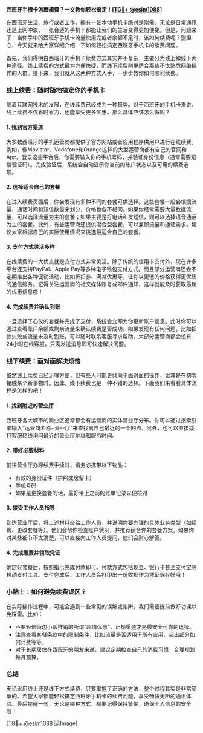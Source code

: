 **西班牙手機卡怎麽續費？一文教你轻松搞定！[[TG💪+ @esim1088](https://t.me/s/esim1088)]**

在西班牙生活、旅行或者工作，拥有一张本地手机卡绝对是刚需。无论是日常通讯还是上网冲浪，一张合适的手机卡都能让我们的生活变得更加便捷。但是，问题来了：当你手中的西班牙手机卡流量快用完或者余额不足时，该如何续费呢？别担心，今天就来给大家详细介绍一下如何轻松搞定西班牙手机卡的续费问题。

首先，我们得明白西班牙的手机卡续费方式其实并不复杂，主要分为线上和线下两种途径。线上续费的方式最为方便快捷，而线下续费则更适合那些不太熟悉网络操作的人群。接下来，我们就从这两种方式入手，一步步教你如何顺利续费。

### 线上续费：随时随地搞定你的手机卡

随着互联网技术的发展，在线续费已经成为一种趋势。对于西班牙的手机卡来说，线上续费不仅省时省力，还能享受更多优惠。那么具体应该怎么做呢？

#### 1. 找到官方渠道
大多数西班牙的手机运营商都提供了官方网站或者应用程序供用户进行在线续费。例如，像Movistar、Vodafone和Orange这样的大型运营商都有自己的官网和App。登录这些平台后，你需要输入你的手机号码，并验证身份信息（通常需要短信验证码）。完成验证后，系统会自动显示你当前的账户状态以及可用的续费选项。

#### 2. 选择适合自己的套餐
在进入续费页面后，你会发现有多种不同的套餐可供选择。这些套餐一般会根据流量、通话时间和短信数量来划分，价格也各不相同。如果你经常需要大量数据流量，可以选择流量为主的套餐；如果主要是打电话和发短信，则可以选择语音通话为主的套餐。此外，有些运营商还提供混合型套餐，可以兼顾流量和通话需求。建议大家根据自己的实际使用情况来挑选最适合自己的套餐。

#### 3. 支付方式灵活多样
在线续费的一大优点就是支付方式非常灵活。除了传统的信用卡支付外，现在许多平台还支持PayPal、Apple Pay等多种电子钱包支付方式。而且部分运营商还会不定期推出各种促销活动，比如折扣券、满减优惠等，让你以更低的价格获得更优质的通信服务。记得关注运营商的社交媒体账号或邮件通知，这样就能及时获取最新的优惠信息啦！

#### 4. 完成续费并确认到账
一旦选择了心仪的套餐并完成了支付，系统会立即为你更新账户信息。此时你可以通过查看账户余额或剩余流量来确认续费是否成功。如果发现有任何问题，比如扣款失败或流量未及时到账，可以随时联系客服寻求帮助。大部分运营商都会设有24小时在线客服，只需发送消息即可快速解决问题。

### 线下续费：面对面解决烦恼

虽然线上续费已经足够方便，但有些人可能更倾向于面对面的操作，尤其是在初次接触某个新事物时。因此，线下续费也是一种不错的选择。下面我们来看看具体流程是怎样的吧！

#### 1. 找到附近的营业厅
西班牙各大城市的商业区通常都会有运营商的实体营业厅分布。你可以通过搜索引擎输入“运营商名称+营业厅”来查找离自己最近的一个网点。另外，也可以直接拨打客服热线询问最近的营业厅地址和服务时间。

#### 2. 带好必要材料
前往营业厅办理续费手续时，请务必携带以下物品：
- 有效的身份证件（护照或居留卡）
- 手机号码
- 如果是更换套餐的话，最好带上之前的账单记录以便核对

#### 3. 接受工作人员指导
到达营业厅后，将上述材料交给工作人员，并说明你要办理的具体业务类型（如续费、更改套餐等）。他们会帮你检查账户状况，并推荐适合你的套餐方案。如果你对某些细节不太清楚，可以直接向工作人员提问，他们会耐心解答。

#### 4. 完成缴费并领取凭证
确定好套餐后，按照指示完成付款即可。付款方式包括现金、银行卡甚至支付宝等移动支付工具。支付完成后，工作人员会打印出一份收据作为凭证保存好哦！

### 小贴士：如何避免续费误区？

在实际操作过程中，可能会遇到一些常见的误解或陷阱，我们需要提前做好功课以免踩雷。比如：
- 不要轻信街边小贩推销的所谓“超值优惠”，正规渠道才是最安全可靠的选择。
- 注意查看套餐条款中的限制条件，比如流量是否适用于所有应用、超出部分如何计费等等。
- 对于长期居住在西班牙的朋友来说，建议定期检查自己的消费习惯，合理规划每月预算。

### 总结

无论采用线上还是线下方式续费，只要掌握了正确的方法，整个过程其实是非常简单的。希望大家都能轻松搞定西班牙手机卡的续费问题，享受畅快无阻的通讯体验。最后提醒一句，无论是哪种方式，都要记得保持警惕，确保个人信息的安全哦！

[[TG💪+ @esim1088](https://t.me/s/esim1088) ![Image](https://i.postimg.cc/4NQfJmqS/Snipaste-2025-05-13-00-14-12.png)]